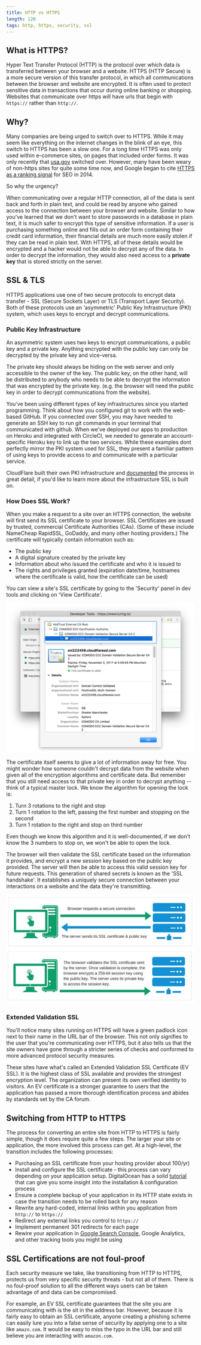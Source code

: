 ```yaml
---
title: HTTP vs HTTPS
length: 120
tags: http, https, security, ssl
---
```


## What is HTTPS?

Hyper Text Transfer Protocol (HTTP) is the protocol over which data is transferred between your browser and a website. HTTPS (HTTP Secure) is a more secure version of this transfer protocol, in which all communications between the browser and website are encrypted. It is often used to protect sensitive data in transactions that occur during online banking or shopping. Websites that communicate over https will have urls that begin with `https://` rather than `http://`. 

## Why?

Many companies are being urged to switch over to HTTPS. While it may seem like everything on the internet changes in the blink of an eye, this switch to HTTPS has been a slow one. For a long time HTTPS was only used within e-commerce sites, on pages that included order forms. It was only recently that [usa.gov](https://www.usa.gov/) switched over. However, many have been weary of non-https sites for quite some time now, and Google began to cite [HTTPS as a ranking signal](https://webmasters.googleblog.com/2014/08/https-as-ranking-signal.html) for SEO in 2014.

So why the urgency?

When communicating over a regular HTTP connection, all of the data is sent back and forth in plain text, and could be read by anyone who gained access to the connection between your browser and website. Similar to how you've learned that we don't want to store passwords in a database in plain text, it is much safer to encrypt this type of sensitive information. If a user is purchasing something online and fills out an order form containing their credit card information, their financial details are much more easily stolen if they can be read in plain text. With HTTPS, all of these details would be encrypted and a hacker would not be able to decrypt any of the data. In order to decrypt the information, they would also need access to a **private key** that is stored strictly on the server.

## SSL & TLS

HTTPS applications use one of two secure protocols to encrypt data transfer - SSL (Secure Sockets Layer) or TLS (Transport Layer Security). Both of these protocols use an 'asymmetric' Public Key Infrastructure (PKI) system, which uses keys to encrypt and decrypt communications.

### Public Key Infrastructure

An asymmetric system uses two keys to encrypt communications, a public key and a private key. Anything encrypted with the public key can only be decrypted by the private key and vice-versa. 

The private key should always be hiding on the web server and only accessible to the owner of the key. The public key, on the other hand, will be distributed to anybody who needs to be able to decrypt the information that was encrypted by the private key. (e.g. the browser will need the public key in order to decrypt communications from the website).

You've been using different types of key infrastructures since you started programming. Think about how you configured git to work with the web-based GitHub. If you connected over SSH, you may have needed to generate an SSH key to run git commands in your terminal that communicated with github. When we've deployed our apps to production on Heroku and integrated with CircleCI, we needed to generate an account-specific Heroku key to link up the two services. While these examples dont perfectly mirror the PKI system used for SSL, they present a familiar pattern of using keys to provide access to and communicate with a particular service.

CloudFlare built their own PKI infrastructure and [documented](https://blog.cloudflare.com/how-to-build-your-own-public-key-infrastructure/) the process in great detail, if you'd like to learn more about the infrastructure SSL is built on.

### How Does SSL Work?

When you make a request to a site over an HTTPS connection, the website will first send its SSL certificate to your browser. SSL Certificates are issued by trusted, commercial Certificate Authorities (CAs). (Some of these include NameCheap RapidSSL, GoDaddy, and many other hosting providers.) The certificate will typically contain information such as:

* The public key
* A digital signature created by the private key
* Information about who issued the certificate and who it is issued to
* The rights and privileges granted (expiration date/time, hostnames where the certificate is valid, how the certificate can be used)

You can view a site's SSL certificate by going to the 'Security' panel in dev tools and clicking on 'View Certificate'.

![SSL Certificate](/assets/images/lessons/https-ssl/ssl-certificate.png)

The certificate itself seems to give a lot of information away for free. You might wonder how someone couldn't decrypt data from the website when given all of the encryption algorithms and certificate data. But remember that you still need access to that private key in order to decrypt anything -- think of a typical master lock. We know the algorithm for opening the lock is:

1. Turn 3 rotations to the right and stop
2. Turn 1 rotation to the left, passing the first number and stopping on the second
3. Turn 1 rotation to the right and stop on third number

Even though we know this algorithm and it is well-documented, if we don't know the 3 numbers to stop on, we won't be able to open the lock.

The browser will then validate the SSL certificate based on the information it provides, and encrypt a new session key based on the public key provided. The server will then be able to access this valid session key for future requests. This generation of shared secrets is known as the 'SSL handshake'. It establishes a uniquely secure connection between your interactions on a website and the data they're transmitting.

![how-ssl-works](/assets/images/lessons/https-ssl/how-ssl-works.jpg)

### Extended Validation SSL

You'll notice many sites running on HTTPS will have a green padlock icon next to their name in the URL bar of the browser. This not only signifies to the user that you're communicating over HTTPS, but it also tells us that the site owners have gone through a stricter series of checks and conformed to more advanced protocol security measures.

These sites have what's called an Extended Validation SSL Certificate (EV SSL). It is the highest class of SSL available and provides the strongest encryption level. The organization can present its own verified identity to visitors. An EV certificate is a stronger guarantee to users that the application has passed a more thorough identification process and abides by standards set by the CA forum.

## Switching from HTTP to HTTPS

The process for converting an entire site from HTTP to HTTPS is fairly simple, though it does require quite a few steps. The larger your site or application, the more involved this process can get. At a high-level, the transition includes the following processes:

* Purchasing an SSL certificate from your hosting provider about 100/yr)
* Install and configure the SSL certificate - this process can vary depending on your application setup. DigitalOcean has a solid [tutorial](https://www.digitalocean.com/community/tutorials/how-to-install-an-ssl-certificate-from-a-commercial-certificate-authority) that can give you some insight into the installation & configuration process
* Ensure a complete backup of your application in its HTTP state exists in case the transition needs to be rolled back for any reason
* Rewrite any hard-coded, internal links within you application from `http://` to `https://`
* Redirect any external links you control to `https://`
* Implement permanent 301 redirects for each page
* Rewire your application in [Google Search Console](https://www.google.com/webmasters/tools/home?hl=en&pli=1), Google Analytics, and other tracking tools you might be using

## SSL Certifications are not foul-proof

Each security measure we take, like transitioning from HTTP to HTTPS, protects us from very specific security threats - but not all of them. There is no foul-proof solution to all the different ways users can be taken advantage of and data can be compromised. 

For example, an EV SSL certificate guarantees that the site you are communicating with is the sit in the address bar. However, because it is fairly easy to obtain an SSL certificate, anyone creating a phishing scheme can easily lure you into a false sense of security by applying one to a site like `amazn.com`. It would be easy to miss the typo in the URL bar and still believe you are interacting with `amazon.com`.










